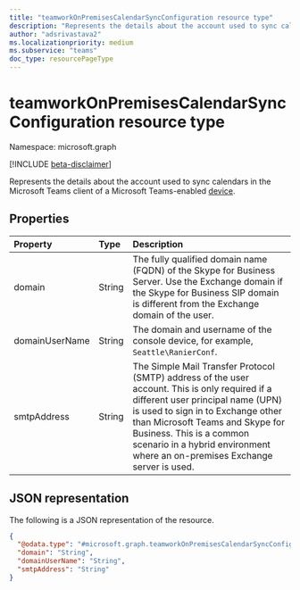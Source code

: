 ```yaml
---
title: "teamworkOnPremisesCalendarSyncConfiguration resource type"
description: "Represents the details about the account used to sync calendars in the Microsoft Teams client of a Microsoft Teams-enabled device."
author: "adsrivastava2"
ms.localizationpriority: medium
ms.subservice: "teams"
doc_type: resourcePageType
---
```


# teamworkOnPremisesCalendarSyncConfiguration resource type

Namespace: microsoft.graph

[!INCLUDE [beta-disclaimer](../../includes/beta-disclaimer.md)]

Represents the details about the account used to sync calendars in the Microsoft Teams client of a Microsoft Teams-enabled [device](../resources/teamworkdevice.md).

## Properties
|Property|Type|Description|
|:---|:---|:---|
|domain|String|The fully qualified domain name (FQDN) of the Skype for Business Server. Use the Exchange domain if the Skype for Business SIP domain is different from the Exchange domain of the user.|
|domainUserName|String|The domain and username of the console device, for example, `Seattle\RanierConf`.|
|smtpAddress|String|The Simple Mail Transfer Protocol (SMTP) address of the user account. This is only required if a different user principal name (UPN) is used to sign in to Exchange other than Microsoft Teams and Skype for Business. This is a common scenario in a hybrid environment where an on-premises Exchange server is used.|


## JSON representation
The following is a JSON representation of the resource.
<!-- {
  "blockType": "resource",
  "@odata.type": "microsoft.graph.teamworkOnPremisesCalendarSyncConfiguration"
}
-->
``` json
{
  "@odata.type": "#microsoft.graph.teamworkOnPremisesCalendarSyncConfiguration",
  "domain": "String",
  "domainUserName": "String",
  "smtpAddress": "String"
}
```

